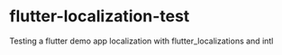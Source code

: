 # flutter-localization-test

Testing a flutter demo app localization with flutter_localizations and intl
